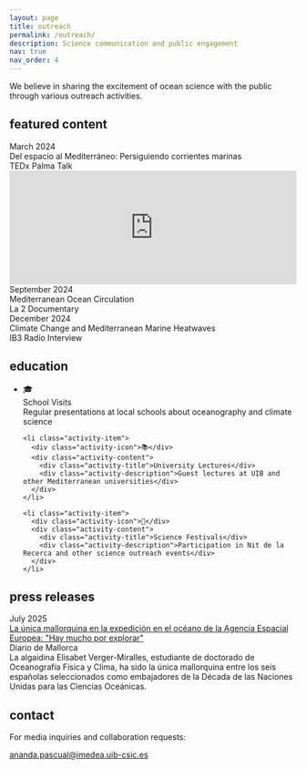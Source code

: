 ```yaml
---
layout: page
title: outreach
permalink: /outreach/
description: Science communication and public engagement
nav: true
nav_order: 4
---
```


We believe in sharing the excitement of ocean science with the public through various outreach activities.

## featured content

<div class="featured-content">
  <div class="featured-item">
    <div class="featured-date">March 2024</div>
    <div class="featured-details">
      <div class="featured-title">Del espacio al Mediterráneo: Persiguiendo corrientes marinas</div>
      <div class="featured-venue">TEDx Palma Talk</div>
      <div class="featured-video">
        <iframe width="100%" height="200" src="https://www.youtube.com/embed/WQd9LeIdLSk" frameborder="0" allow="accelerometer; autoplay; clipboard-write; encrypted-media; gyroscope; picture-in-picture" allowfullscreen></iframe>
      </div>
    </div>
  </div>
  
  <div class="featured-item">
    <div class="featured-date">September 2024</div>
    <div class="featured-details">
      <div class="featured-title">Mediterranean Ocean Circulation</div>
      <div class="featured-venue">La 2 Documentary</div>
    </div>
  </div>
  
  <div class="featured-item">
    <div class="featured-date">December 2024</div>
    <div class="featured-details">
      <div class="featured-title">Climate Change and Mediterranean Marine Heatwaves</div>
      <div class="featured-venue">IB3 Radio Interview</div>
    </div>
  </div>
</div>

## education

<div class="education-activities">
  <ul class="activity-list">
    <li class="activity-item">
      <div class="activity-icon">🎓</div>
      <div class="activity-content">
        <div class="activity-title">School Visits</div>
        <div class="activity-description">Regular presentations at local schools about oceanography and climate science</div>
      </div>
    </li>
    
    <li class="activity-item">
      <div class="activity-icon">📚</div>
      <div class="activity-content">
        <div class="activity-title">University Lectures</div>
        <div class="activity-description">Guest lectures at UIB and other Mediterranean universities</div>
      </div>
    </li>
    
    <li class="activity-item">
      <div class="activity-icon">🔬</div>
      <div class="activity-content">
        <div class="activity-title">Science Festivals</div>
        <div class="activity-description">Participation in Nit de la Recerca and other science outreach events</div>
      </div>
    </li>
  </ul>
</div>

## press releases

<div class="press-releases">
  <div class="press-item">
    <div class="press-date">July 2025</div>
    <div class="press-title">
      <a href="https://www.diariodemallorca.es/mallorca/2025/07/12/unica-mallorquina-expedicion-oceano-agencia-119603634.html" target="_blank">
       La única mallorquina en la expedición en el océano de la Agencia Espacial Europea: "Hay mucho por explorar"
      </a>
    </div>
    <div class="press-outlet">Diario de Mallorca</div>
    <div class="press-excerpt">La algaidina Elisabet Verger-Miralles, estudiante de doctorado de Oceanografía Física y Clima, ha sido la única mallorquina entre los seis españolas seleccionados como embajadores de la Década de las Naciones Unidas para las Ciencias Oceánicas.</div>
  </div>
  
## contact

<div class="outreach-contact">
  <p>For media inquiries and collaboration requests:</p>
  <p><a href="mailto:ananda.pascual@imedea.uib-csic.es">ananda.pascual@imedea.uib-csic.es</a></p>
</div>
